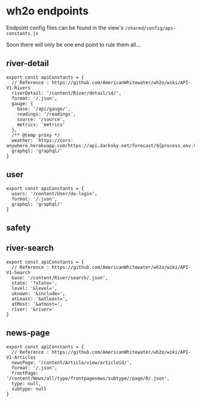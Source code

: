 # wh2o endpoints

Endpoint config files can be found in the view's `/shared/config/api-constants.js`

Soon there will only be one end point to rule them all...

## river-detail

```
export const apiConstants = {
  // Reference : https://github.com/AmericanWhitewater/wh2o/wiki/API-V1-Rivers
  riverDetail: '/content/River/detail/id/',
  format: '/.json',
  gauge: {
    base: '/api/gauge/',
    readings: '/readings',
    source: '/source',
    metrics: 'metrics'
  },
  /** @temp proxy */
  weather: `https://cors-anywhere.herokuapp.com/https://api.darksky.net/forecast/${process.env.VUE_APP_DARK_SKY_ACCESS_TOKEN}/`,
  graphql: 'graphql/'
}
```

## user

```
export const apiConstants = {
  users: '/content/User/do-login',
  format: '/.json',
  graphql: 'graphql/'
}
```

## safety

## river-search

```
export const apiConstants = {
  // Reference : https://github.com/AmericanWhitewater/wh2o/wiki/API-V1-Search
  base: '/content/River/search/.json',
  state: '?state=',
  level: '&level=',
  uknown: '&include=',
  atLeast: '&atleast=',
  atMost: '&atmost=',
  river: '&river='
}
```

## news-page

```
export const apiConstants = {
  // Reference : https://github.com/AmericanWhitewater/wh2o/wiki/API-V1-Articles
  newsPage: '/content/Article/view/articleid/',
  format: '/.json',
  frontPage: '/content/News/all/type/frontpagenews/subtype//page/0/.json',
  type: null,
  subtype: null
}
```
